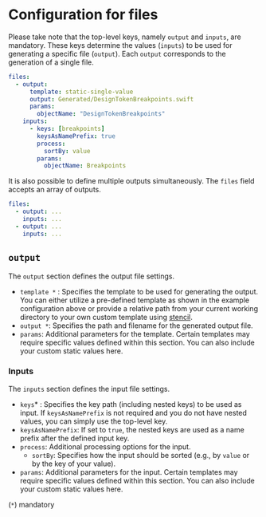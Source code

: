 # Configuration for files

Please take note that the top-level keys, namely `output` and `inputs`, are mandatory. These keys determine the values (`inputs`) to be used for generating a specific file (`output`). Each `output` corresponds to the generation of a single file.

```yaml
files: 
  - output:
      template: static-single-value
      output: Generated/DesignTokenBreakpoints.swift
      params:
        objectName: "DesignTokenBreakpoints"
    inputs: 
      - keys: [breakpoints]
        keysAsNamePrefix: true
        process:
          sortBy: value
        params:
          objectName: Breakpoints
```

It is also possible to define multiple outputs simultaneously. The `files` field accepts an array of outputs.

```yaml
files: 
  - output: ...
    inputs: ...
  - output: ...
    inputs: ...
```

## `output`

The `output` section defines the output file settings.

- `template *` : Specifies the template to be used for generating the output. You can either utilize a pre-defined template as shown in the example configuration above or provide a relative path from your current working directory to your own custom template using [stencil](https://github.com/stencilproject/Stencil).
- `output *`: Specifies the path and filename for the generated output file.
- `params`: Additional parameters for the template. Certain templates may require specific values defined within this section. You can also include your custom static values here.

### Inputs

The `inputs` section defines the input file settings.

- `keys`* : Specifies the key path (including nested keys) to be used as input. If `keysAsNamePrefix` is not required and you do not have nested values, you can simply use the top-level key.
- `keysAsNamePrefix`: If set to `true`, the nested keys are used as a name prefix after the defined input key.
- `process`: Additional processing options for the input.
  - `sortBy`: Specifies how the input should be sorted (e.g., by `value` or by the key of your value).
- `params`: Additional parameters for the input. Certain templates may require specific values defined within this section. You can also include your custom static values here.

(`*`) mandatory